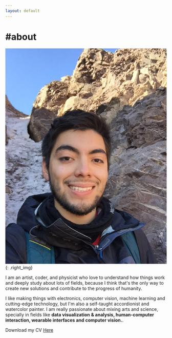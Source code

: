 ```yaml
---
layout: default
---
```

# #about

![Me](images/me.jpg){: .right_img}

I am an artist, coder, and physicist who love to understand how things work and deeply study about lots of fields, because I think that's the only way to create new solutions and contribute to the progress of humanity.

I like making things with electronics, computer vision, machine learning and cutting-edge technology, but I'm also a self-taught accordionist and watercolor painter. I am really passionate about mixing arts and science, specially in fields like **data visualization & analysis, human-computer interaction, wearable interfaces and computer vision.**.

Download my CV [Here](http://fthernan.github.com/about/#)
